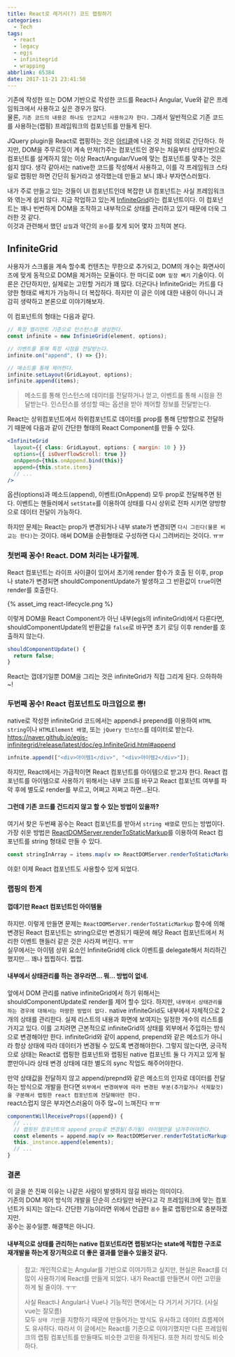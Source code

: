 ```yaml
---
title: React로 레거시(?) 코드 랩핑하기
categories:
  - Tech
tags:
  - react
  - legacy
  - egjs
  - infinitegrid
  - wrapping
abbrlink: 65384
date: 2017-11-21 23:41:50
---
```


기존에 작성한 또는 DOM 기반으로 작성한 코드를 React나 Angular, Vue와 같은 프레임워크에서 사용하고 싶은 경우가 많다.  
물론, `기존 코드의 내용은 하나도 안고치고 사용하고자 한다.`
그래서 일반적으로 기존 코드를 사용하는(랩핑) 프레임워크의 컴포넌트를 만들게 된다.

JQuery plugin을 React로 랩핑하는 것은 [아티클](http://tech.oyster.com/using-react-and-jquery-together/)에 나온 것 처럼 의외로 간단하다.
하지만, DOM을 주무르듯이 계속 만져(?)주는 컴포넌트인 경우는 처음부터 상태기반으로 컴포넌트를 설계하지 않는 이상 React/Angular/Vue에 맞는 컴포넌트를 맞추는 것은 쉽지 않다.
생각 같아서는 native한 코드를 작성해서 사용하고,
이를 각 프레임워크 스타일로 랩핑만 하면 간단히 될거라고 생각했는데 만들고 보니 꽤나 부자연스러웠다.

내가 주로 만들고 있는 것들이 UI 컴포넌트인데 복잡한 UI 컴포넌트는 사실 프레임워크와 엮는게 쉽지 않다.
지금 작업하고 있는게 [InfiniteGrid](https://github.com/naver/egjs-infinitegrid)라는 컴포넌트이다.
이 컴포넌트는 꽤나 빈번하게 DOM을 조작하고 내부적으로 상태를 관리하고 있기 때문에 더욱 그러한 것 같다.  
이것과 관련해서 했던 `삽질`과 약간의 `꽁수`를 찾게 되어 몇자 끄적여 본다.

<!-- more -->

## InfiniteGrid

사용자가 스크롤을 계속 할수록 컨텐츠는 무한으로 추가되고,
DOM의 개수는 화면사이즈에 맞게 동적으로 DOM을 제거하는 모듈이다.
한 마디로 `DOM 밑장 빼기` 기술이다. 이론은 간단하지만, 실제로는 고민할 거리가 꽤 많다.
더군다나 InfiniteGrid는 카드를 다양한 형태로 배치가 가능하니 더 복잡하다.
하지만 이 글은 이에 대한 내용이 아니니 과감히 생략하고 본론으로 이야기해보자.

이 컴포넌트의 형태는 다음과 같다.

```js
// 특정 엘리먼트 기준으로 인스턴스를 생성한다.
const infinite = new InfinieGrid(element, options);

// 이벤트를 통해 특정 시점을 전달받는다.
infinite.on("append", () => {});

// 메소드를 통해 제어한다.
infinite.setLayout(GridLayout, options);
infinite.append(items);
```

> 메소드를 통해 인스턴스에 데이터를 전달하거나 얻고, 이벤트를 통해 시점을 전달받는다.
> 인스턴스를 생성할 때는 옵션을 받아 제어할 정보를 전달받는다.

React는 상위컴포넌트에서 하위컴포넌트로 데이터를 prop를 통해 단방향으로 전달하기 때문에 다음과 같이 간단한 형태의 React Component를 만들 수 있다.

```jsx
<InfiniteGrid
  layout={{ class: GridLayout, options: { margin: 10 } }}
  options={{ isOverflowScroll: true }}
  onAppend={this.onAppend.bind(this)}
  append={this.state.items}
  // ...
/>
```

옵션(options)과 메소드(append), 이벤트(OnAppend) 모두 prop로 전달해주면 된다.
이벤트는 핸들러에서 `setState`를 이용하여 상태를 다시 상위로 전파 시키면 양방향으로 데이터 전달이 가능하다.

하지만 문제는 React는 prop가 변경되거나 내부 state가 변경되면 `다시 그린다(물론 비교는 한다)`는 것이다.
애써 DOM을 순환형태로 구성하면 다시 그려버리는 것이다. ㅠㅠ

### 첫번째 꽁수! React. DOM 처리는 내가할께.

React 컴포넌트는 라이프 사이클이 있어서 초기에 render 함수가 호출 된 이후, prop나 state가 변경되면 shouldComponentUpdate가 발생하고 그 반환값이 `true`이면 render를 호출한다.

{% asset_img react-lifecycle.png %}

이렇게 DOM을 React Component가 아닌 내부(egjs의 infiniteGrid)에서 다룬다면, shouldComponentUpdate의 반환값을 `false`로 바꾸면 초기 로딩 이후 render를 호출하지 않는다.

```js
shouldComponentUpdate() {
  return false;
}
```

React는 껍데기일뿐 DOM을 그리는 것은 infiniteGrid가 직접 그리게 된다.
으하하하~!

### 두번째 꽁수! React 컴포넌트도 마크업으로 뿅!

native로 작성한 infiniteGrid 코드에서는 append나 prepend를 이용하여 `HTML string`이나 `HTMLElement 배열`, 또는 `jQuery 인스턴스`를 데이터로 받는다.
https://naver.github.io/egjs-infinitegrid/release/latest/doc/eg.InfiniteGrid.html#append

```js
infnite.append(["<div>아이템1</div>", "<div>아이템2</div>"]);
```

하지만, React에서는 가급적이면 React 컴포넌트를 아이템으로 받고자 한다.
React 컴포넌트를 아이템으로 사용하기 위해서는 내부 코드를 바꾸고 React 컴포넌트 여부를 파악 후에 별도로 render를 부르고, 어쩌고 저쩌고 하면...된다.

#### 그런데 기존 코드를 건드리지 않고 할 수 있는 방법이 있을까?

여기서 찾은 두번째 꽁수는 React 컴포넌트를 받아서 `string 배열`로 만드는 방법이다.
가장 쉬운 방법은 [ReactDOMServer.renderToStaticMarkup](https://reactjs.org/docs/react-dom-server.html#rendertostaticmarkup)를 이용하여 React 컴포넌트를 string 형태로 만들 수 있다.

```js
const stringInArray = items.map(v => ReactDOMServer.renderToStaticMarkup(v));
```

야호! 이제 React 컴포넌트도 사용할수 있게 되었다.

### 랩핑의 한계

#### 껍데기만 React 컴포넌트인 아이템들

하지만. 이렇게 만들면 문제는 `ReactDOMServer.renderToStaticMarkup` 함수에 의해 변경된 React 컴포넌트는 string으로만 변경되기 때문에 해당 React 컴포넌트에서 처리한 이벤트 핸들러 같은 것은 사라져 버린다. ㅠㅠ  
실무에서는 아이템 상위 요소인 InfiniteGrid에 click 이벤트를 delegate해서 처리하긴 했지만...
꽤나 찝찝하다. 쩝쩝.

#### 내부에서 상태관리를 하는 경우라면... 뭐... 방법이 없네.

앞에서 DOM 관리를 native infiniteGrid에서 하기 위해서는 shouldComponentUpdate로 render를 제어 할수 있다.
하지만, `내부에서 상태관리를 하는 경우에 대해서는 마땅한 방법이 없다.`
native infiniteGrid도 내부에서 자체적으로 2개의 상태를 관리한다. 실제 리스트의 내용과 화면에 보여지는 일정한 개수의 리스트를 가지고 있다. 이를 고치려면 근본적으로 infiniteGrid의 상태를 외부에서 주입하는 방식으로 변경해야만 한다.
infiniteGrid와 같이 append, prepend와 같은 메소드가 아니라 항상 상태에 따라 데이터가 변경될 수 있도록 변경해야한다.
그렇지 않는다면, 궁극적으로 상태는 React로 랩핑한 컴포넌트와 랩핑된 native 컴포넌트 둘 다 가지고 있게 될 뿐만아니라 상태 변경 상태에 대한 별도의 sync 작업도 해주어야한다.

만약 상태값을 전달하지 않고 append/prepnd와 같은 메소드의 인자로 데이터를 전달하는 방식으로 개발을 한다면 `외부에서 변경여부에 따라 변경된 부분(추가할거나 삭제할것)을 구분해서 랩핑한 react 컴포넌트에 전달해야만 한다.`  
react스럽지 않은 부자연스러움이 아주 많~이 느껴진다 ㅠㅠ

```js
componentWillReceiveProps({append}) {
  // ...
  // 랩핑된 컴포넌트의 append prop로 변경될(추가될) 아이템만을 넘겨주어야한다.
  const elements = append.map(v => ReactDOMServer.renderToStaticMarkup(v));
  this._instance.append(elements);
  // ...
}
```

### 결론

이 글을 쓴 진짜 이유는 나같은 사람이 발생하지 않길 바라는 의미이다.  
기존의 DOM 제어 방식의 개발을 단순히 스타일만 바꾼다고 각 프레임워크에 맞는 컴포넌트가 되지는 않는다.
간단한 기능이라면 위에서 언급한 `꽁수` 들로 랩핑만으로 충분하겠지만.  
꽁수는 꽁수일뿐. 해결책은 아니다.

#### 내부적으로 상태를 관리하는 native 컴포넌트라면 랩핑보다는 state에 적합한 구조로 재개발을 하는게 장기적으로 더 좋은 결과를 얻을수 있을것 같다.

> 참고: 개인적으로는 Angular를 기반으로 이야기하고 싶지만, 현실은 React를 더 많이 사용하기에 React를 만들게 되었다. 내가 React를 만들면서 이런 고민을 하게 될 줄이야. ㅜㅜ
>
> 사실 React나 Angular나 Vue나 기능적인 면에서는 다 거기서 거기다. (사실 vue는 잘모름)  
> 모두 `상태 기반`을 지향하기 때문에 만들어가는 방식도 유사하고 데이터 흐름제어도 유사하다.
> 따라서 이 글에서는 React를 기준으로 이야기했지만 다른 프레임워크의 랩핑 컴포넌트를 만들때도 비슷한 고민을 하게된다. 또한 처리 방식도 비슷하다.
